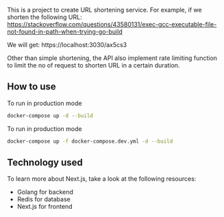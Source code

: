 This is a project to create URL shortening service. 
For example, if we shorten the following URL:
https://stackoverflow.com/questions/43580131/exec-gcc-executable-file-not-found-in-path-when-trying-go-build

We will get: 
https://localhost:3030/ax5cs3

Other than simple shortening, the API also implement rate limiting function to limit the no of request to shorten URL in a certain duration. 

## How to use

To run in production mode

```bash
docker-compose up -d --build
```

To run in production mode

```bash
docker-compose up -f docker-compose.dev.yml -d --build
```


## Technology used

To learn more about Next.js, take a look at the following resources:

- Golang for backend
- Redis for database
- Next.js for frontend
